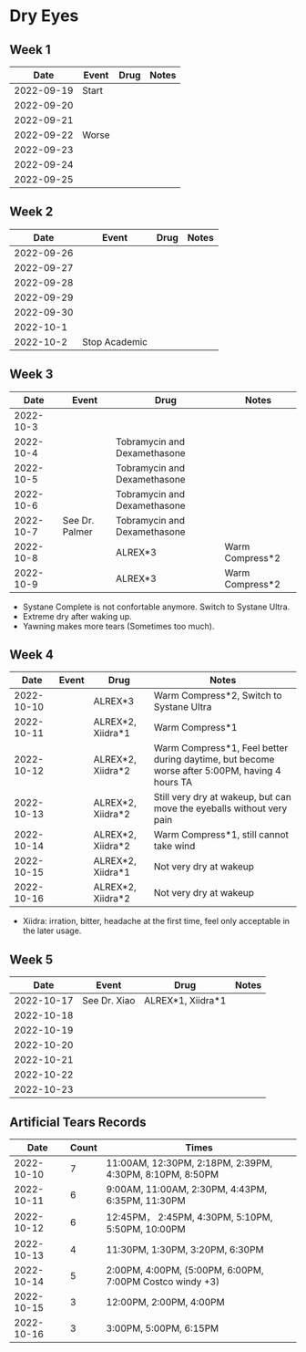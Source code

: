 # Dry Eyes

## Week 1

| Date | Event | Drug | Notes |
| ---- | ----- | ---- | ----- |
| 2022-09-19 | Start |  |  |
| 2022-09-20 |  |  |  |
| 2022-09-21 |  |  |  |
| 2022-09-22 | Worse |  |  |
| 2022-09-23 |  |  |  |
| 2022-09-24 |  |  |  |
| 2022-09-25 |  |  |  |

## Week 2

| Date | Event | Drug | Notes |
| ---- | ----- | ---- | ----- |
| 2022-09-26 |  |  |  |
| 2022-09-27 |  |  |  |
| 2022-09-28 |  |  |  |
| 2022-09-29 |  |  |  |
| 2022-09-30 |  |  |  |
| 2022-10-1 |  |  |  |
| 2022-10-2 | Stop Academic |  |  |

## Week 3

| Date | Event | Drug | Notes |
| ---- | ----- | ---- | ----- |
| 2022-10-3 |  |  |  |
| 2022-10-4 |  | Tobramycin and Dexamethasone |  |
| 2022-10-5 |  | Tobramycin and Dexamethasone |  |
| 2022-10-6 |  | Tobramycin and Dexamethasone |  |
| 2022-10-7 | See Dr. Palmer | Tobramycin and Dexamethasone |  |
| 2022-10-8 |  | ALREX\*3 | Warm Compress\*2 |
| 2022-10-9 |  | ALREX\*3 | Warm Compress\*2 |

- Systane Complete is not confortable anymore. Switch to Systane Ultra.
- Extreme dry after waking up.
- Yawning makes more tears (Sometimes too much).

## Week 4

| Date | Event | Drug | Notes |
| ---- | ----- | ---- | ----- |
| 2022-10-10 |  | ALREX\*3 | Warm Compress\*2, Switch to Systane Ultra |
| 2022-10-11 |  | ALREX\*2, Xiidra\*1 | Warm Compress\*1 |
| 2022-10-12 |  | ALREX\*2, Xiidra\*2 | Warm Compress\*1, Feel better during daytime, but become worse after 5:00PM, having 4 hours TA |
| 2022-10-13 |  | ALREX\*2, Xiidra\*2 | Still very dry at wakeup, but can move the eyeballs without very pain |
| 2022-10-14 |  | ALREX\*2, Xiidra\*2 | Warm Compress\*1, still cannot take wind |
| 2022-10-15 |  | ALREX\*2, Xiidra\*1 | Not very dry at wakeup |
| 2022-10-16 |  | ALREX\*2, Xiidra\*2 | Not very dry at wakeup |

- Xiidra: irration, bitter, headache at the first time, feel only acceptable in the later usage.

## Week 5

| Date | Event | Drug | Notes |
| ---- | ----- | ---- | ----- |
| 2022-10-17 | See Dr. Xiao | ALREX\*1, Xiidra\*1 |  |
| 2022-10-18 |  |  |  |
| 2022-10-19 |  |  |  |
| 2022-10-20 |  |  |  |
| 2022-10-21 |  |  |  |
| 2022-10-22 |  |  |  |
| 2022-10-23 |  |  |  |

## Artificial Tears Records

| Date | Count | Times |
| ---- | ----- | ---- |
| 2022-10-10 | 7 | 11:00AM, 12:30PM, 2:18PM, 2:39PM, 4:30PM, 8:10PM, 8:50PM |
| 2022-10-11 | 6 | 9:00AM, 11:00AM, 2:30PM, 4:43PM, 6:35PM, 11:30PM |
| 2022-10-12 | 6 | 12:45PM， 2:45PM, 4:30PM, 5:10PM, 5:50PM, 10:00PM |
| 2022-10-13 | 4 | 11:30PM, 1:30PM, 3:20PM, 6:30PM |
| 2022-10-14 | 5 | 2:00PM, 4:00PM, (5:00PM, 6:00PM, 7:00PM Costco windy +3) |
| 2022-10-15 | 3 | 12:00PM, 2:00PM, 4:00PM |
| 2022-10-16 | 3 | 3:00PM, 5:00PM, 6:15PM |
